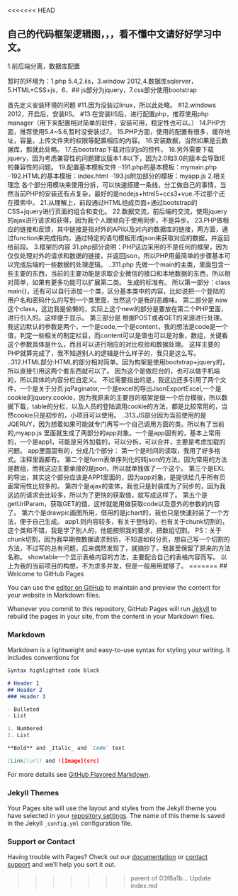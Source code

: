 <<<<<<< HEAD
<h2>自己的代码框架逻辑图，，，看不懂中文请好好学习中文。</h2>
<p>1.前后端分离，数据库配置</p>
<p>暂时的环境为：1.php 5.4,2.iis，3.window 2012,4.数据库sqlerver，5.HTML+CSS+js，6、## js部分为jquery，7.css部分使用bootstrap</p>
首先定义安装环境的问题
#11.因为没装过linux，所以此处略。
#12.windows 2012，开启后，安装IIS。
#13.在安装IIS后，进行配置php，推荐使用php manager（用下来配置相对简单的软件，安装可用，稳定性也可以。）
14.PHP方面，推荐使用5.4~5.6,暂时没安装过7。
15.PHP方面，使用的配置有很多，缓存地址，容量，上传文件夹的权限等配置相应的内容。
16.安装数据，当然如果是云数据库，那就此处略。
17.去bootstrap下载对应的js的控件。
18.另外需要下载jquery，因为考虑兼容性的问题建议版本1.8以下，因为2.0和3.0的版本会导致IE的兼容性的问题。
19.配置基本模板文件
··191.php的基本模板：mymain.php
··192.HTML的基本模板：index.html
··193.js附加部分的模板：myapp.js
2.相关理念
    各个部分用模块来使用分拆，可以快速搭建一条线，分工做自己的事情，当然当前PHP的安装还有点复杂，最好的是nodejs+html5+ccs3+vue.不过那个还在摸索中。
21.从理解上，前段通过HTML组成页面+通过bootstrap的CSS+jquery进行页面的组合和变化。
22.数据交流，前后端的交流，使用jquery的ajax进行请求和获得，因为我个人跟倾向于使用同步，不是异步。
23.PHP做相应的链接和反馈，其中链接是指对外的API以及对内的数据库的链接，两方面，通过function来完成指向，通过特定的语句模板形成json来获取对应的数据，并返回给前段。
3.框架的内容
31.php部分说明：PHP这边采用的不是任何的框架，因为仅仅处理对外的请求和数据的链接，并返回json，所以PHP用最简单的步骤基本可以完成后端的一些数据的处理逻辑。
..311.php 先做一个main的主类，里面包含一些主要的东西，当前的主要功能是求取企业微信的接口和本地数据的东西，所以相对简单，如果有更多功能可以扩展第二类。
生成的标准有。
所以第一部分：class main{}，还有可以自行添加一个类，区分基本类中的内容，比如说把一个登陆的用户名和密码什么的写到一个类里面，当然这个是我的恶趣味。
第二部分是 new这个class，这边我是偷懒的，实际上这个new的部分是要放在第二个PHP里面，进行引入的。这样便于显示。
第三部分是 根据POST或者GET的来源进行处理。我这边默认的参数是两个，一个是code,一个是content，我的想法是code是一个值，判定一些相关的制定栏目，而content可以是值也可以是对象，数组，关键看这个参数具体是什么，而且可以进行相应的对比校验和数据处理。
这样主要的PHP就算完成了，我不知道别人的逻辑是什么样子的，我只是这么写。
..312.HTML部分:HTML的部分相对简单。因为构架是使用bootstrap+jquery的，所以直接引用这两个套东西就可以了。
因为这个是做后台的，也可以做手机端的，所以具体的内容分栏自定义。
不过需要指出的是，我这边还多引用了两个文件，一个是关于分页:jqPaginator,一个是excel的导出JsonExportExcel,一个是cookie的jquery.cookie，因为我原来的主要目的框架是做一个后台模板，所以数据下载，table的分栏，以及人员的登陆调用cookie的方法，都是比较常用的，当然cookie只是初步的，小项目可以使用。
..313.JS部分因为当前使用的是JQERUY，因为想着如果可能就专门再写一个自己调用方面的类。所以有了当前的,myapp.js
里面就生成了两部分的app对象。一个是app固有的，基本上常用的，一个是app1，可能是另外加载的，可以分拆，可以合并，主要是考虑加载的问题。
app里面固有的，分成几个部分：
第一个是时间的读取，我用了好多格式。注释里面都有。
第二个是form表单序列化的转json的方法，因为常用的方法是数组，而我这边主要承接的是json，所以就单独做了一个这个。
第三个是EXL的导出，其实这个部分应该是APP1里面的，因为app对象，是提供给几乎所有页面常用性比较多的。
第四个是ajax的变体，我也只是封装成为了同步的，因为我这边的请求会比较多，所以为了更快的获取值，就写成这样了。
第五个是getUrlParam，获取GET的值，这样就能用做获取code以及意外的参数的内容了。
第六个是drawpic画图所用，借用的是jchart的，我也只是快速封装了一个方法，便于自己生成。
app1.则内容较多，有关于登陆的，也有关于chunk切割的，这个类和不错，我是学了别人的，他能按照我的要求，把数组切割。
PS：关于chunk切割，因为我早期做数据请求到后，不知道如何分页，想自己写一个切割的方法，不过写的总有问题，后来偶然发现了，就摘抄了。我甚至保留了原来的方法名称。
showtable一个显示表格内容的方法，主要配合自己的表格内容而写。
以上为我的当前项目的构想，不为求多并发，但是一般用用就够了。
=======
## Welcome to GitHub Pages

You can use the [editor on GitHub](https://github.com/imeqie/imeqie.github.io/edit/master/index.md) to maintain and preview the content for your website in Markdown files.

Whenever you commit to this repository, GitHub Pages will run [Jekyll](https://jekyllrb.com/) to rebuild the pages in your site, from the content in your Markdown files.

### Markdown

Markdown is a lightweight and easy-to-use syntax for styling your writing. It includes conventions for

```markdown
Syntax highlighted code block

# Header 1
## Header 2
### Header 3

- Bulleted
- List

1. Numbered
2. List

**Bold** and _Italic_ and `Code` text

[Link](url) and ![Image](src)
```

For more details see [GitHub Flavored Markdown](https://guides.github.com/features/mastering-markdown/).

### Jekyll Themes

Your Pages site will use the layout and styles from the Jekyll theme you have selected in your [repository settings](https://github.com/imeqie/imeqie.github.io/settings). The name of this theme is saved in the Jekyll `_config.yml` configuration file.

### Support or Contact

Having trouble with Pages? Check out our [documentation](https://help.github.com/categories/github-pages-basics/) or [contact support](https://github.com/contact) and we’ll help you sort it out.
>>>>>>> parent of 03f8a1b... Update index.md
